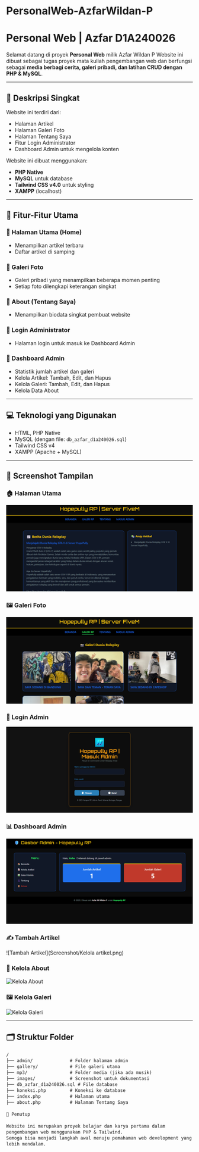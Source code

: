 # PersonalWeb-AzfarWildan-P
# Personal Web | Azfar D1A240026

Selamat datang di proyek **Personal Web** milik Azfar Wildan P
Website ini dibuat sebagai tugas proyek mata kuliah pengembangan web dan berfungsi sebagai **media berbagi cerita, galeri pribadi, dan latihan CRUD dengan PHP & MySQL**.

---

## 📌 Deskripsi Singkat

Website ini terdiri dari:
- Halaman Artikel
- Halaman Galeri Foto
- Halaman Tentang Saya
- Fitur Login Administrator
- Dashboard Admin untuk mengelola konten

Website ini dibuat menggunakan:
- **PHP Native**
- **MySQL** untuk database
- **Tailwind CSS v4.0** untuk styling
- **XAMPP** (localhost)

---

## 🎯 Fitur-Fitur Utama

### 🔸 Halaman Utama (Home)
- Menampilkan artikel terbaru
- Daftar artikel di samping

### 🔸 Galeri Foto
- Galeri pribadi yang menampilkan beberapa momen penting
- Setiap foto dilengkapi keterangan singkat

### 🔸 About (Tentang Saya)
- Menampilkan biodata singkat pembuat website

### 🔸 Login Administrator
- Halaman login untuk masuk ke Dashboard Admin

### 🔸 Dashboard Admin
- Statistik jumlah artikel dan galeri
- Kelola Artikel: Tambah, Edit, dan Hapus
- Kelola Galeri: Tambah, Edit, dan Hapus
- Kelola Data About

---

## 💻 Teknologi yang Digunakan
- HTML, PHP Native
- MySQL (dengan file: `db_azfar_d1a240026.sql`)
- Tailwind CSS v4
- XAMPP (Apache + MySQL)

---

## 📸 Screenshot Tampilan

### 🏠 Halaman Utama
![Halaman Utama](Screenshot/Beranda.png)

### 🖼️ Galeri Foto
![Galeri](Screenshot/Gallery.png)

### 🔐 Login Admin
![Login Admin](Screenshot/Admin.png)

### 📊 Dashboard Admin
![Dashboard](Screenshot/Dasboard.png)

### ✍️ Tambah Artikel
![Tambah Artikel](Screenshot/Kelola artikel.png)

### 🔧 Kelola About
![Kelola About](images/about_admin.png)

### 🖼️ Kelola Galeri
![Kelola Galeri](images/kelola_galeri.png)

---

## 🗂️ Struktur Folder
```plaintext
/
├── admin/              # Folder halaman admin
├── gallery/            # File galeri utama
├── mp3/                # Folder media (jika ada musik)
├── images/             # Screenshot untuk dokumentasi
├── db_azfar_d1a240026.sql # File database
├── koneksi.php         # Koneksi ke database
├── index.php           # Halaman utama
├── about.php           # Halaman Tentang Saya

🙌 Penutup

Website ini merupakan proyek belajar dan karya pertama dalam pengembangan web menggunakan PHP & Tailwind.
Semoga bisa menjadi langkah awal menuju pemahaman web development yang lebih mendalam.
